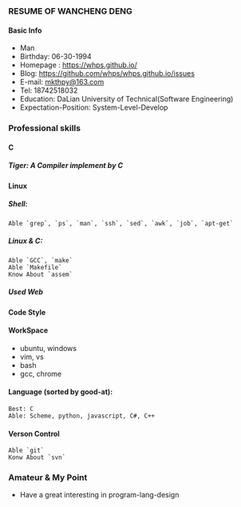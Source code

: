 ### RESUME OF WANCHENG DENG

#### Basic Info
* Man
* Birthday: 06-30-1994
* Homepage : https://whps.github.io/
* Blog: https://github.com/whps/whps.github.io/issues
* E-mail: mkthpy@163.com
* Tel: 18742518032
* Education: DaLian University of Technical(Software Engineering)
* Expectation-Position: System-Level-Develop

### Professional skills

#### C
##### Tiger: A Compiler implement by C

#### Linux
##### Shell:
    Able `grep`, `ps`, `man`, `ssh`, `sed`, `awk`, `job`, `apt-get`

##### Linux & C:
    Able `GCC`, `make`
    Able `Makefile`
    Know About `assem`

##### Used Web

#### Code Style

#### WorkSpace
* ubuntu, windows
* vim, vs
* bash
* gcc, chrome

#### Language (sorted by good-at):
    Best: C
    Able: Scheme, python, javascript, C#, C++

#### Verson Control
    Able `git`
    Konw About `svn`

### Amateur & My Point
* Have a great interesting in program-lang-design

